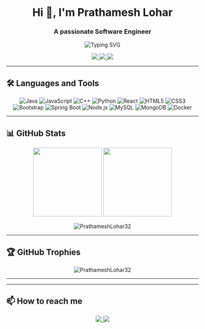 <h1 align="center">Hi 👋, I'm Prathamesh Lohar</h1>
<h3 align="center">A passionate Software Engineer</h3>

<p align="center">
  <img src="https://readme-typing-svg.herokuapp.com?font=Fira+Code&pause=1000&color=00F72D&width=435&lines=Backend+Developer;Startup+Enthusiast" alt="Typing SVG" />
</p>

<p align="center">
  <a href="https://twitter.com/prathameshL32">
    <img src="https://img.shields.io/badge/Twitter-1DA1F2?style=for-the-badge&logo=twitter&logoColor=white"/>
  </a>
  <a href="https://linkedin.com/in/pk-lohar-iiitp">
    <img src="https://img.shields.io/badge/LinkedIn-0077B5?style=for-the-badge&logo=linkedin&logoColor=white"/>
  </a>
  <a href="https://leetcode.com/u/PrathameshLohar/">
    <img src="https://img.shields.io/badge/Leetcode-%23000000.svg?style=for-the-badge&logo=leetcode&logoColor=yellow"/>
</a>

</p>

---

## 🛠️ Languages and Tools

<p align="center">
  <!-- Programming Languages -->
  <img src="https://img.shields.io/badge/Java-ED8B00?style=for-the-badge&logo=openjdk&logoColor=white" alt="Java"/>
  <img src="https://img.shields.io/badge/JavaScript-F7DF1E?style=for-the-badge&logo=javascript&logoColor=black" alt="JavaScript"/>
  <img src="https://img.shields.io/badge/C%2B%2B-00599C?style=for-the-badge&logo=c%2B%2B&logoColor=white" alt="C++"/>
  <img src="https://img.shields.io/badge/Python-3776AB?style=for-the-badge&logo=python&logoColor=white" alt="Python"/>
  
  <!-- Frontend -->
  <img src="https://img.shields.io/badge/React-20232A?style=for-the-badge&logo=react&logoColor=61DAFB" alt="React"/>
  <img src="https://img.shields.io/badge/HTML5-E34F26?style=for-the-badge&logo=html5&logoColor=white" alt="HTML5"/>
  <img src="https://img.shields.io/badge/CSS3-1572B6?style=for-the-badge&logo=css3&logoColor=white" alt="CSS3"/>
  <img src="https://img.shields.io/badge/Bootstrap-563D7C?style=for-the-badge&logo=bootstrap&logoColor=white" alt="Bootstrap"/>
  
  <!-- Backend -->
  <img src="https://img.shields.io/badge/Spring_Boot-F2F4F9?style=for-the-badge&logo=spring-boot" alt="Spring Boot"/>
  <img src="https://img.shields.io/badge/Node.js-339933?style=for-the-badge&logo=nodedotjs&logoColor=white" alt="Node.js"/>
  
  <!-- Databases -->
  <img src="https://img.shields.io/badge/MySQL-005C84?style=for-the-badge&logo=mysql&logoColor=white" alt="MySQL"/>
  <img src="https://img.shields.io/badge/MongoDB-4EA94B?style=for-the-badge&logo=mongodb&logoColor=white" alt="MongoDB"/>
  
  <!-- DevOps -->
  <img src="https://img.shields.io/badge/Docker-2CA5E0?style=for-the-badge&logo=docker&logoColor=white" alt="Docker"/>
</p>

---

## 📊 GitHub Stats

<p align="center">
  <img height="180em" src="https://github-readme-stats.vercel.app/api?username=PrathameshLohar32&show_icons=true&theme=radical&include_all_commits=true&count_private=true"/>
  <img height="180em" src="https://github-readme-stats.vercel.app/api/top-langs/?username=PrathameshLohar32&layout=compact&langs_count=8&theme=radical"/>
</p>

<p align="center">
  <img src="https://github-readme-streak-stats.herokuapp.com/?user=PrathameshLohar32&theme=radical" alt="PrathameshLohar32" />
</p>

---

## 🏆 GitHub Trophies

<p align="center">
  <img src="https://github-profile-trophy.vercel.app/?username=PrathameshLohar32&theme=onedark&no-frame=true&row=1&column=7" alt="PrathameshLohar32" />
</p>

---

<!-- ## 🔥 Recent Activity -->

<!--START_SECTION:activity-->
<!-- 1. 🎉 Merged PR [#1] in [repository]
2. 🚀 Published release [v1.0] in [repository]
3. 💪 Opened PR [#2] in [repository]
4. 🛠️ Started working on [project] -->
<!--END_SECTION:activity-->


--- 



## 📫 How to reach me

<p align="center">
  <a href="mailto:prathameshklohar@gmail.com">
    <img src="https://img.shields.io/badge/Gmail-D14836?style=for-the-badge&logo=gmail&logoColor=white"/>
  </a>
  <a href="https://linkedin.com/in/pk-lohar-iiitp">
    <img src="https://img.shields.io/badge/LinkedIn-0077B5?style=for-the-badge&logo=linkedin&logoColor=white"/>
  </a>
</p>
